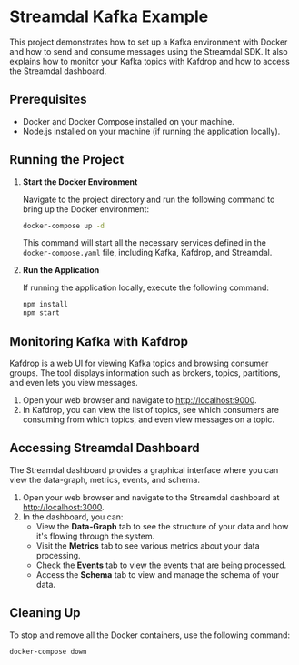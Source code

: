 # Streamdal Kafka Example

This project demonstrates how to set up a Kafka environment with Docker and how to send and consume messages using the Streamdal SDK. It also explains how to monitor your Kafka topics with Kafdrop and how to access the Streamdal dashboard.

## Prerequisites

- Docker and Docker Compose installed on your machine.
- Node.js installed on your machine (if running the application locally).

## Running the Project

1. **Start the Docker Environment**

    Navigate to the project directory and run the following command to bring up the Docker environment:

    ```bash
    docker-compose up -d
    ```

    This command will start all the necessary services defined in the `docker-compose.yaml` file, including Kafka, Kafdrop, and Streamdal.

2. **Run the Application**

    If running the application locally, execute the following command:

    ```bash
    npm install
    npm start
    ```

## Monitoring Kafka with Kafdrop

Kafdrop is a web UI for viewing Kafka topics and browsing consumer groups. The tool displays information such as brokers, topics, partitions, and even lets you view messages.

1. Open your web browser and navigate to [http://localhost:9000](http://localhost:9000).
2. In Kafdrop, you can view the list of topics, see which consumers are consuming from which topics, and even view messages on a topic.

## Accessing Streamdal Dashboard

The Streamdal dashboard provides a graphical interface where you can view the data-graph, metrics, events, and schema.

1. Open your web browser and navigate to the Streamdal dashboard at [http://localhost:3000](http://localhost:3000).
2. In the dashboard, you can:
    - View the **Data-Graph** tab to see the structure of your data and how it's flowing through the system.
    - Visit the **Metrics** tab to see various metrics about your data processing.
    - Check the **Events** tab to view the events that are being processed.
    - Access the **Schema** tab to view and manage the schema of your data.

## Cleaning Up

To stop and remove all the Docker containers, use the following command:

```bash
docker-compose down
```